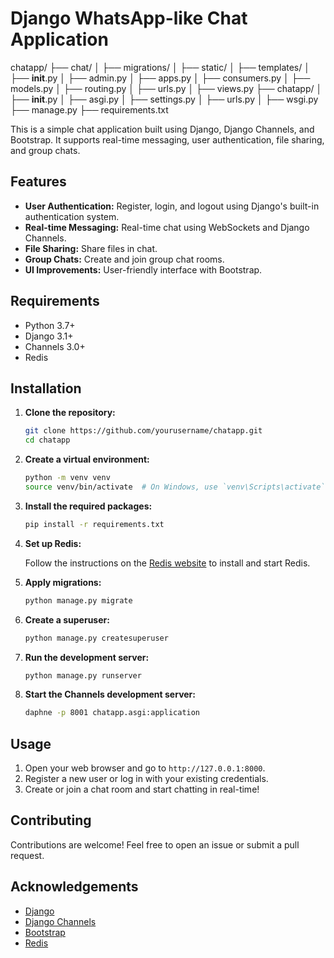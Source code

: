 
# Django WhatsApp-like Chat Application

chatapp/
├── chat/
│   ├── migrations/
│   ├── static/
│   ├── templates/
│   ├── __init__.py
│   ├── admin.py
│   ├── apps.py
│   ├── consumers.py
│   ├── models.py
│   ├── routing.py
│   ├── urls.py
│   ├── views.py
├── chatapp/
│   ├── __init__.py
│   ├── asgi.py
│   ├── settings.py
│   ├── urls.py
│   ├── wsgi.py
├── manage.py
├── requirements.txt


This is a simple chat application built using Django, Django Channels, and Bootstrap. It supports real-time messaging, user authentication, file sharing, and group chats.

## Features

- **User Authentication:** Register, login, and logout using Django's built-in authentication system.
- **Real-time Messaging:** Real-time chat using WebSockets and Django Channels.
- **File Sharing:** Share files in chat.
- **Group Chats:** Create and join group chat rooms.
- **UI Improvements:** User-friendly interface with Bootstrap.

## Requirements

- Python 3.7+
- Django 3.1+
- Channels 3.0+
- Redis

## Installation

1. **Clone the repository:**

    ```sh
    git clone https://github.com/yourusername/chatapp.git
    cd chatapp
    ```

2. **Create a virtual environment:**

    ```sh
    python -m venv venv
    source venv/bin/activate  # On Windows, use `venv\Scripts\activate`
    ```

3. **Install the required packages:**

    ```sh
    pip install -r requirements.txt
    ```

4. **Set up Redis:**

    Follow the instructions on the [Redis website](https://redis.io/download) to install and start Redis.

5. **Apply migrations:**

    ```sh
    python manage.py migrate
    ```

6. **Create a superuser:**

    ```sh
    python manage.py createsuperuser
    ```

7. **Run the development server:**

    ```sh
    python manage.py runserver
    ```

8. **Start the Channels development server:**

    ```sh
    daphne -p 8001 chatapp.asgi:application
    ```

## Usage

1. Open your web browser and go to `http://127.0.0.1:8000`.
2. Register a new user or log in with your existing credentials.
3. Create or join a chat room and start chatting in real-time!

## Contributing

Contributions are welcome! Feel free to open an issue or submit a pull request.



## Acknowledgements

- [Django](https://www.djangoproject.com/)
- [Django Channels](https://channels.readthedocs.io/)
- [Bootstrap](https://getbootstrap.com/)
- [Redis](https://redis.io/)
```
